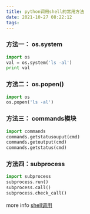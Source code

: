 ```yaml
---
title: python调用shell的常用方法
date: 2021-10-27 08:22:12
tags:
---
```


### 方法一： os.system
```python
import os
val = os.system('ls -al')
print val
```

### 方法二： os.popen()
```python
import os
os.popen('ls -al')
```

### 方法三： commands模块
```python
import commands
commands.getstatusouput(cmd)
commands.getoutput(cmd)
commands.getstatus(cmd)
```

### 方法四：subprocess
```python
import subprocess
subprocess.run()
subprocess.call()
subprocess.check_call()
```

more info [shell调用](https://www.jb51.net/article/186301.htm)



